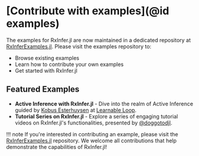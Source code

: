 # [Contribute with examples](@id examples)

The examples for RxInfer.jl are now maintained in a dedicated repository at [RxInferExamples.jl](https://examples.rxinfer.ml/). Please visit the examples repository to:
- Browse existing examples
- Learn how to contribute your own examples
- Get started with RxInfer.jl

## Featured Examples

- **Active Inference with RxInfer.jl** - Dive into the realm of Active Inference guided by [Kobus Esterhuysen](https://www.linkedin.com/in/kobusesterhuysen/) at [Learnable Loop](https://learnableloop.com/#category=RxInfer).
- **Tutorial Series on RxInfer.jl** - Explore a series of engaging tutorial videos on RxInfer.jl's functionalities, presented by [@doggotodjl](https://www.youtube.com/@doggodotjl/search?query=RxInfer).

!!! note
    If you're interested in contributing an example, please visit the [RxInferExamples.jl](https://examples.rxinfer.ml/) repository. We welcome all contributions that help demonstrate the capabilities of RxInfer.jl!
